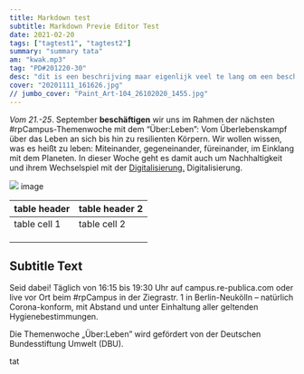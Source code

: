 ```yaml
---
title: Markdown test
subtitle: Markdown Previe Editor Test
date: 2021-02-20
tags: ["tagtest1", "tagtest2"]
summary: "summary tata"
am: "kwak.mp3"
tag: "PD#201220-30"
desc: "dit is een beschrijving maar eigenlijk veel te lang om een beschrijving te zijn en nog een paar woorden erbij"
cover: "20201111_161626.jpg"
// jumbo_cover: "Paint_Art-104_26102020_1455.jpg"
---
```


*Vom 21.-25*. September **beschäftigen** wir uns im Rahmen der nächsten #rpCampus-Themenwoche mit dem “Über:Leben”: Vom Überlebenskampf über das Leben an sich bis hin zu resilienten Körpern. Wir wollen wissen, was es heißt zu leben: Miteinander, gegeneinander, füreinander, im Einklang mit dem Planeten. In dieser Woche geht es damit auch um Nachhaltigkeit und ihrem Wechselspiel mit der [Digitalisierung.](http://www.mahaworks.org) Digitalisierung.

![](https://helpx.adobe.com/content/dam/help/en/photoshop/using/convert-color-image-black-white/jcr_content/main-pars/procedure/proc_par/step_1/step_par/multi_column/col-50-50-c2/image/BW-properties.jpg) image

|  table header | table header 2 |
|--|--|
| table cell 1 | table cell 2 |
|  |  |
|  |  |
|  |  |

## Subtitle Text

Seid dabei! Täglich von 16:15 bis 19:30 Uhr auf campus.re-publica.com oder live vor Ort beim #rpCampus in der Ziegrastr. 1 in Berlin-Neukölln – natürlich Corona-konform, mit Abstand und unter Einhaltung aller geltenden Hygienebestimmungen.


Die Themenwoche „Über:Leben” wird gefördert von der Deutschen Bundesstiftung Umwelt (DBU).

tat
